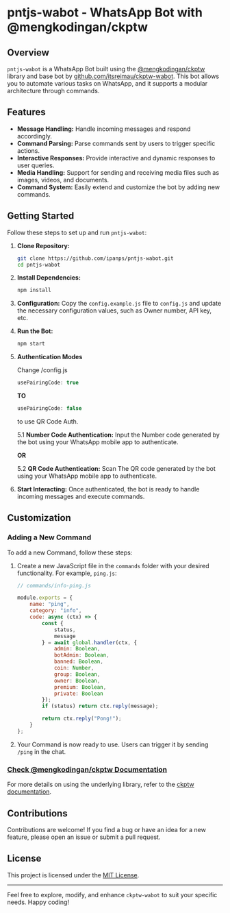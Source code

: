 # pntjs-wabot - WhatsApp Bot with @mengkodingan/ckptw


## Overview

`pntjs-wabot` is a WhatsApp Bot built using the [@mengkodingan/ckptw](https://ckptw.mengkodingan.my.id/) library and base bot by [github.com/itsreimau/ckptw-wabot](https://github.com/itsreimau/ckptw-wabot.git). This bot allows you to automate various tasks on WhatsApp, and it supports a modular architecture through commands.

## Features

- **Message Handling:** Handle incoming messages and respond accordingly.
- **Command Parsing:** Parse commands sent by users to trigger specific actions.
- **Interactive Responses:** Provide interactive and dynamic responses to user queries.
- **Media Handling:** Support for sending and receiving media files such as images, videos, and documents.
- **Command System:** Easily extend and customize the bot by adding new commands.

## Getting Started

Follow these steps to set up and run `pntjs-wabot`:

1. **Clone Repository:**
   ```bash
   git clone https://github.com/ipanps/pntjs-wabot.git
   cd pntjs-wabot
   ```

2. **Install Dependencies:**
   ```bash
   npm install
   ```

3. **Configuration:**
   Copy the `config.example.js` file to `config.js` and update the necessary configuration values, such as Owner number, API key, etc.

4. **Run the Bot:**
   ```bash
   npm start
   ```
5. **Authentication Modes**
   
   Change /config.js
   ```javascript
   usePairingCode: true
   ```
   **TO**
   ```javascript
   usePairingCode: false
   ```
   to use QR Code Auth.
   
   5.1 **Number Code Authentication:**
   Input the Number code generated by the bot using your WhatsApp mobile app to authenticate.
   
   **OR**

   5.2 **QR Code Authentication:**
   Scan The QR code generated by the bot using your WhatsApp mobile app to authenticate.
   
7. **Start Interacting:**
   Once authenticated, the bot is ready to handle incoming messages and execute commands.

## Customization

### Adding a New Command

To add a new Command, follow these steps:

1. Create a new JavaScript file in the `commands` folder with your desired functionality. For example, `ping.js`:

   ```javascript
   // commands/info-ping.js

   module.exports = {
       name: "ping",
       category: "info",
       code: async (ctx) => {
           const {
               status,
               message
           } = await global.handler(ctx, {
               admin: Boolean,
               botAdmin: Boolean,
               banned: Boolean,
               coin: Number,
               group: Boolean,
               owner: Boolean,
               premium: Boolean,
               private: Boolean
           });
           if (status) return ctx.reply(message);

           return ctx.reply("Pong!");
       }
   };
   ```

2. Your Command is now ready to use. Users can trigger it by sending `/ping` in the chat.

### [Check @mengkodingan/ckptw Documentation](https://ckptw.mengkodingan.my.id/)

For more details on using the underlying library, refer to the [ckptw documentation](https://ckptw.mengkodingan.my.id/).

## Contributions

Contributions are welcome! If you find a bug or have an idea for a new feature, please open an issue or submit a pull request.

## License

This project is licensed under the [MIT License](LICENSE).

---

Feel free to explore, modify, and enhance `ckptw-wabot` to suit your specific needs. Happy coding!
